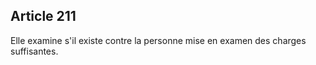 Article 211
----
Elle examine s'il existe contre la personne mise en examen des charges
suffisantes.
